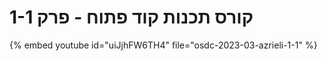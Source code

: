 # קורס תכנות קוד פתוח - פרק 1-1


{% embed youtube id="uiJjhFW6TH4" file="osdc-2023-03-azrieli-1-1" %}


